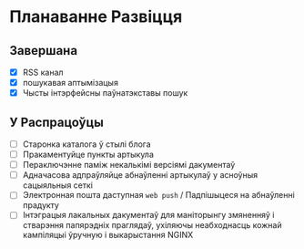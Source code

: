 # Планаванне Развіцця

## Завершана

- [x] RSS канал
- [x] пошукавая аптымізацыя
- [x] Чысты інтэрфейсны паўнатэкставы пошук

## У Распрацоўцы

- [ ] Старонка каталога ў стылі блога
- [ ] Пракаментуйце пункты артыкула
- [ ] Пераключэнне паміж некалькімі версіямі дакументаў
- [ ] Адначасова адпраўляйце абнаўленні артыкулаў у асноўныя сацыяльныя сеткі
- [ ] Электронная пошта даступная `web push` / Падпішыцеся на абнаўленні прадукту
- [ ] Інтэграцыя лакальных дакументаў для маніторынгу змяненняў і стварэння папярэдніх праглядаў, ухіляючы неабходнасць кожнай кампіляцыі ўручную і выкарыстання NGINX